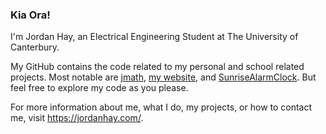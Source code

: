 ### Kia Ora!

I'm Jordan Hay, an Electrical Engineering Student at The University of Canterbury.

My GitHub contains the code related to my personal and school related projects. Most notable are [jmath](https://github.com/JHay0112/jmath), [my website](https://github.com/JHay0112/JHay0112.github.io), and [SunriseAlarmClock](https://github.com/JHay0112/SunriseAlarmClock). But feel free to explore my code as you please.

For more information about me, what I do, my projects, or how to contact me, visit https://jordanhay.com/.
